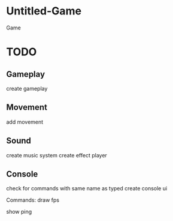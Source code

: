 # Untitled-Game
Game

# TODO

## Gameplay
create gameplay

## Movement
add movement

## Sound
create music system
create effect player

## Console
check for commands with same name as typed
create console ui

Commands:
draw fps

show ping
